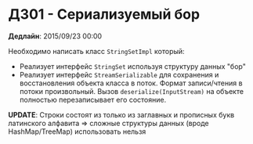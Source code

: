 # ДЗ01 - Сериализуемый бор

**Дедлайн**: 2015/09/23 00:00

Необходимо написать класс `StringSetImpl` который:

- Реализует интерфейс `StringSet` используя структуру данных "бор"
- Реализует интерфейс `StreamSerializable` для сохранения и восстановления объекта класса в поток. Формат записи/чтения в потоки произвольный. Вызов `deserialize(InputStream)` на объекте полностью перезаписывает его состояние.

**UPDATE**: Строки состоят из только из заглавных и прописных букв латинского алфавита => сложные структуры данных (вроде HashMap/TreeMap) использовать нельзя
